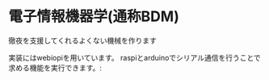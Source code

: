 # 電子情報機器学(通称BDM)
徹夜を支援してくれるよくない機械を作ります

実装にはwebiopiを用いています。
raspiとarduinoでシリアル通信を行うことで求める機能を実行できます。:
